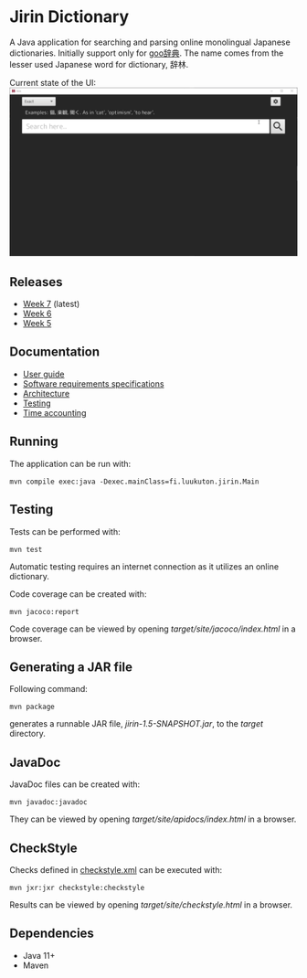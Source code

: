 # Jirin Dictionary
A Java application for searching and parsing online monolingual Japanese dictionaries. Initially support only for [goo辞典](https://dictionary.goo.ne.jp/). The name comes from the lesser used Japanese word for dictionary, 辞林.

Current state of the UI:  
![current_ui](documentation/pictures/ui_preview.gif)

## Releases
* [Week 7](https://github.com/Luukuton/ot-harjoitustyo-hy2020/releases/tag/week7) (latest)
* [Week 6](https://github.com/Luukuton/ot-harjoitustyo-hy2020/releases/tag/week6)
* [Week 5](https://github.com/Luukuton/ot-harjoitustyo-hy2020/releases/tag/week5)

## Documentation
* [User guide](documentation/user_guide.md)
* [Software requirements specifications](documentation/software_requirements_specification.md)
* [Architecture](documentation/architecture.md)
* [Testing](documentation/testing.md)
* [Time accounting](documentation/time_accounting.md)

## Running

The application can be run with: 
```
mvn compile exec:java -Dexec.mainClass=fi.luukuton.jirin.Main
```

## Testing

Tests can be performed with: 
```
mvn test
```

Automatic testing requires an internet connection as it utilizes an online dictionary.

Code coverage can be created with: 
```
mvn jacoco:report
```

Code coverage can be viewed by opening _target/site/jacoco/index.html_ in a browser.

## Generating a JAR file

Following command: 
```
mvn package
```
generates a runnable JAR file, _jirin-1.5-SNAPSHOT.jar_, to the _target_ directory.

## JavaDoc

JavaDoc files can be created with: 
```
mvn javadoc:javadoc
```

They can be viewed by opening _target/site/apidocs/index.html_ in a browser.

## CheckStyle

Checks defined in [checkstyle.xml](checkstyle.xml) can be executed with: 
```
mvn jxr:jxr checkstyle:checkstyle
```

Results can be viewed by opening _target/site/checkstyle.html_ in a browser.


## Dependencies
* Java 11+
* Maven 

